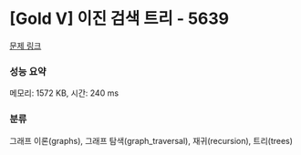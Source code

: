 # [Gold V] 이진 검색 트리 - 5639 

[문제 링크](https://www.acmicpc.net/problem/5639) 

### 성능 요약

메모리: 1572 KB, 시간: 240 ms

### 분류

그래프 이론(graphs), 그래프 탐색(graph_traversal), 재귀(recursion), 트리(trees)

